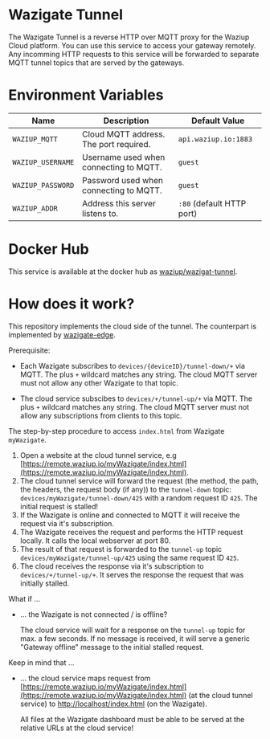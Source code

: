 # Wazigate Tunnel

The Wazigate Tunnel is a reverse HTTP over MQTT proxy for the Waziup Cloud platform. You can use this service to access your gateway remotely.
Any incomming HTTP requests to this service will be forwarded to separate MQTT tunnel topics that are served by the gateways.

# Environment Variables

Name | Description | Default Value
--- | --- | ---
`WAZIUP_MQTT` | Cloud MQTT address. The port required. | `api.waziup.io:1883`
`WAZIUP_USERNAME` | Username used when connecting to MQTT. | `guest`
`WAZIUP_PASSWORD` | Password used when connecting to MQTT. | `guest`
`WAZIUP_ADDR` | Address this server listens to. | `:80` (default HTTP port)

# Docker Hub

This service is available at the docker hub as [waziup/wazigat-tunnel](https://hub.docker.com/r/waziup/wazigate-tunnel).

# How does it work?

This repository implements the cloud side of the tunnel. The counterpart is implemented by [wazigate-edge](https://github.com/Waziup/wazigate-edge/blob/v2/clouds/mqtt_sync.go#L166).

Prerequisite:

- Each Wazigate subscribes to `devices/{deviceID}/tunnel-down/+` via MQTT. The plus `+` wildcard matches any string. The cloud MQTT server must not allow any other Wazigate to that topic.

- The cloud service subscibes to `devices/+/tunnel-up/+` via MQTT. The plus `+` wildcard matches any string. The cloud MQTT server must not allow any subscriptions from clients to this topic.

The step-by-step procedure to access `index.html` from Wazigate `myWazigate`.

1. Open a website at the cloud tunnel service, e.g [https://remote.waziup.io/myWazigate/index.html](https://remote.waziup.io/myWazigate/index.html).
2. The cloud tunnel service will forward the request (the method, the path, the headers, the request body (if any)) to the `tunnel-down` topic: `devices/myWazigate/tunnel-down/425` with a random request ID `425`. The initial request is stalled!
3. If the Wazigate is online and connected to MQTT it will receive the request via it's subscription.
4. The Wazigate receives the request and performs the HTTP request locally. It calls the local webserver at port 80.
5. The result of that request is forwarded to the `tunnel-up` topic `devices/myWazigate/tunnel-up/425` using the same request ID `425`.
6. The cloud receives the response via it's subscription to `devices/+/tunnel-up/+`. It serves the response the request that was initially stalled.

What if ...

- ... the Wazigate is not connected / is offline?

     The cloud service will wait for a response on the `tunnel-up` topic for max. a few seconds. If no message is received, it will serve a generic "Gateway offline" message to the initial stalled request.


Keep in mind that ...

-  ... the cloud service maps request from [https://remote.waziup.io/myWazigate/index.html](https://remote.waziup.io/myWazigate/index.html) (at the cloud tunnel service) to [http://localhost/index.html](http://localhost/index.html) (on the Wazigate).

    All files at the Wazigate dashboard must be able to be served at the relative URLs at the cloud service!


